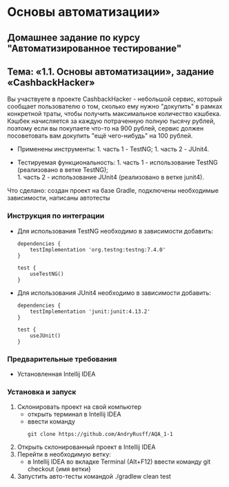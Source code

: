 # Основы автоматизации»
## Домашнее задание по курсу "Автоматизированное тестирование"
## Тема: «1.1. Основы автоматизации», задание «CashbackHacker»

Вы участвуете в проекте CashbackHacker - небольшой сервис, который сообщает пользователю о том, сколько ему нужно "докупить" в рамках конкретной траты, чтобы получить максимальное количество кэшбека. Кэшбек начисляется за каждую потраченную полную тысячу рублей, поэтому если вы покупаете что-то на 900 рублей, сервис должен посоветовать вам докупить "ещё чего-нибудь" на 100 рублей.
- Применены инструменты:
		1. часть 1 - TestNG;
		1. часть 2 - JUnit4.

- Тестируемая функциональность:
		1. часть 1 - использование TestNG (реализовано в ветке TestNG);		 
		1. часть 2 - использование JUnit4 (реализовано в ветке junit4).			

Что сделано: создан проект на базе Gradle, подключены необходимые зависимости, написаны автотесты
		
### Инструкция по интеграции
- Для использования TestNG необходимо в зависимости добавить:
	```
	dependencies {
		testImplementation 'org.testng:testng:7.4.0'
	}

	test {
		useTestNG()
	}
	```
- Для использования JUnit4 необходимо в зависимости добавить:
	```
	dependencies {
		testImplementation 'junit:junit:4.13.2'
	}

	test {
		useJUnit()
	}
	```	

### Предварительные требования
- Установленная Intellij IDEA
### Установка и запуск
1. Склонировать проект на свой компьютер
	- открыть терминал в Intellij IDEA
	- ввести команду 
		```
		git clone https://github.com/AndryRusff/AQA_1-1
		```
1. Открыть склонированный проект в Intellij IDEA
1. Перейти в необходимую ветку:
	- в Intellij IDEA во вкладке Terminal (Alt+F12) ввести команду git checkout {имя ветки}
1. Запустить авто-тесты командой	./gradlew clean test
